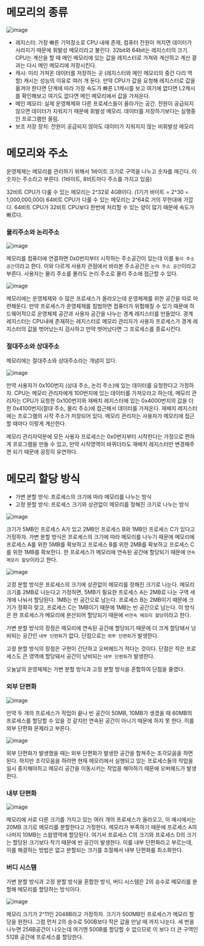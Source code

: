 # 메모리의 종류
![image](https://github.com/skcy1515/Programming-Study/assets/140364849/e475e09f-34c1-44ff-a82e-93d0bd657472)
- 레지스터: 가장 빠른 기억장소로 CPU 내에 존재, 컴퓨터 전원이 꺼지면 데이터가 사라지기 때문에 휘발성 메모리라고 불린다. 32bit와 64bit는 레지스터의 크기. CPU는 계산을 할 때 메인 메모리에 있는 값을 레지스터로 가져와 계산하고 계산 결과는 다시 메인 메모리에 저장시킨다.
- 캐시: 미리 가져온 데이터를 저장하는 곳 (레지스터와 메인 메모리의 중간 다리 역할) 캐시는 성능의 이유로 여러 개 둔다. 만약 CPU가 값을 요청해 레지스터로 값을 옮겨야 한다면 단계에 따라 가장 속도가 빠른 L1캐시를 보고 여기에 없다면 L2캐시를 확인해보고 여기도 없다면 메인 메모리에서 값을 가져온다.
- 메인 메모리: 실제 운영체제와 다른 프로세스들이 올라가는 공간. 전원이 공급되지 않으면 데이터가 지워지기 때문에 휘발성 메모리. 데이터를 저장하기보다는 실행중인 프로그램만 올림.
- 보조 저장 장치: 전원이 공급되지 않아도 데이터가 지워지지 않는 비휘발성 메모리

# 메모리와 주소
운영체제는 메모리를 관리하기 위해서 1바이트 크기로 구역을 나누고 숫자를 매긴다. 이 숫자는 주소라고 부른다. (1바이트, 8비트마다 주소를 가지고 있음)

32비트 CPU가 다룰 수 있는 메모리는 2^32로 4GB이다. (1기가 바이트 = 2^30 = 1,000,000,000) 64비트 CPU가 다룰 수 있는 메모리는 2^64로 거의 무한대에 가깝다. 64비트 CPU가 32비트 CPU보다 한번에 처리할 수 있는 양이 많기 때문에 속도가 빠르다.

### 물리주소와 논리주소
![image](https://github.com/skcy1515/Programming-Study/assets/140364849/54dad4aa-e100-4995-9efc-78acaff85ee0)

메모리를 컴퓨터에 연결하면 0x0번지부터 시작하는 주소공간이 있는데 이를 `물리 주소 공간`이라고 한다. 이와 다르게 사용자 관점에서 바라본 주소공간은 `논리 주소 공간`이라고 부른다. 사용자는 물리 주소를 몰라도 논리 주소로 물리 주소에 접근할 수 있다.

![image](https://github.com/skcy1515/Programming-Study/assets/140364849/380b0429-d91a-4441-a0ad-62f13334d2ec)

메모리에는 운영체제와 수 많은 프로세스가 올라오는데 운영체제를 위한 공간을 따로 마련해둔다. 만약 프로세스가 운영체제를 침범하면 컴퓨터가 위험해질 수 있기 때문에 하드웨어적으로 운영체제 공간과 사용자 공간을 나누는 경계 레지스터를 만들었다. 경계 레지스터는 CPU내에 존재하는 레지스터로 메모리 관리자가 사용자 프로세스가 경계 레지스터의 값을 벗어났는지 검사하고 만약 벗어났다면 그 프로세스를 종료시킨다. 

### 절대주소와 상대주소
메모리에는 절대주소와 상대주소라는 개념이 있다.

![image](https://github.com/skcy1515/Programming-Study/assets/140364849/e3824987-633c-4a4c-8c2f-a9394345f238)

만약 사용자가 0x100번지 (상대 주소, 논리 주소)에 있는 데이터를 요청한다고 가정하자. CPU는 메모리 관리자에게 100번지에 있는 데이터를 가져오라고 하는데, 메모리 관리자는 CPU가 요청한 0x100번지와 재배치 레지스터에 있는 0x4000번지의 값을 더한 0x4100번지(절대 주소, 물리 주소)에 접근해서 데이터를 가져온다. 재배치 레지스터에는 프로그램의 시작 주소가 저장되어 있다. 메모리 관리자는 사용자가 메모리에 접근할 때마다 이렇게 계산한다.

메모리 관리자덕분에 모든 사용자 프로세스는 0x0번지부터 시작한다는 가정으로 편하게 프로그램을 만들 수 있고, 만약 시작영역이 바뀌더라도 재배치 레지스터만 변경해주면 되기 때문에 굉장히 유연하다.

# 메모리 할당 방식
- 가변 분할 방식: 프로세스의 크기에 따라 메모리를 나누는 방식
- 고정 분할 방식: 프로세스 크기와 상관없이 메모리를 정해진 크기로 나누는 방식

![image](https://github.com/skcy1515/Programming-Study/assets/140364849/16e5a6ec-f771-4e04-a0a6-2456321d6833)

크기가 5MB인 프로세스 A가 있고 2MB인 프로세스 B와 1MB인 프로세스 C가 있다고 가정하자. 가변 분할 방식은 프로세스의 크기에 따라 메모리를 나누기 때문에 메모리에 프로세스 A를 위한 5MB를 확보하고 프로세스 B를 위한 2MB를 확보하고 프로세스 C를 위한 1MB를 확보한다. 한 프로세스가 메모리에 연속된 공간에 할당되기 때문에 `연속 메모리 할당`이라고 한다.

![image](https://github.com/skcy1515/Programming-Study/assets/140364849/cbdec0c7-c9a3-4eed-9cb4-9acd963eb484)

고정 분할 방식은 프로세스의 크기에 상관없이 메모리를 정해진 크기로 나눈다. 메모리 크기를 2MB로 나눈다고 가정하면, 5MB가 필요한 프로세스 A는 2MB로 나눈 구역 세 개에 나눠서 할당된다. 1MB는 빈 공간으로 남는다. 프로세스 B는 2MB이기 때문에 크기가 정확히 맞고, 프로세스 C는 1MB이기 때문에 1MB는 빈 공간으로 남는다. 이 방식은 한 프로세스가 메모리에 분산되어 할당되기 때문에 `비연속 메모리 할당`이라고 한다.

가변 분할 방식의 장점은 메모리에 연속된 공간에 할당되기 때문에 더 크게 할당돼서 낭비되는 공간인 `내부 단편화`가 없다. 단점으로는 `외부 단편화`가 발생한다. 

고정 분할 방식의 장점은 구현이 간단하고 오버헤드가 적다는 것이다. 단점은 작은 프로세스도 큰 영역에 할당돼서 공간이 낭비되는 `내부 단편화`가 발생한다.

오늘날의 운영체제는 가변 분할 방식과 고정 분할 방식을 혼합하여 단점을 줄였다.

### 외부 단편화 
![image](https://github.com/skcy1515/Programming-Study/assets/140364849/e9fb91c7-aa63-4653-8634-9b16079f2cc2)

만약 두 개의 프로세스가 작업이 끝나 빈 공간이 50MB, 10MB가 생겼을 때 60MB의 프로세스를 할당할 수 있을 것 같지만 연속된 공간이 아니기 때문에 하지 못 한다. 이를 외부 단편화 문제라고 부른다.

![image](https://github.com/skcy1515/Programming-Study/assets/140364849/f5f311d3-ebbf-42e4-9d06-eb233e01c6eb)

외부 단편화가 발생했을 때는 외부 단편화가 발생한 공간을 합쳐주는 조각모음을 하면 된다. 하지만 조각모음을 하려면 현재 메모리에서 실행되고 있는 프로세스들의 작업을 일시 중지해야하고 메모리 공간을 이동시키는 작업을 해야하기 때문에 오버헤드가 발생한다.

### 내부 단편화
![image](https://github.com/skcy1515/Programming-Study/assets/140364849/9df294c0-2c56-45db-8173-e7d87aaeca6b)

메모리에 서로 다른 크기를 가지고 있는 여러 개의 프로세스가 올라오고, 이 예시에서는 20MB 크기로 메모리를 분할한다고 가정한다. 메모리가 부족하기 때문에 프로세스 A의 나머지 10MB는 스왑영역에 할당된다. 여기서 프로세스 C의 크기와 프로세스 D의 크기는 할당된 크기보다 작기 때문에 빈 공간이 발생한다. 이를 내부 단편화라고 부르는데, 이를 해결하는 방법은 없고 분할되는 크기를 조절해서 내부 단편화를 최소화한다.

### 버디 시스템
가변 분할 방식과 고정 분할 방식을 혼합한 방식, 버디 시스템은 2의 승수로 메모리를 분할해 메모리를 할당하는 방식이다.

![image](https://github.com/skcy1515/Programming-Study/assets/140364849/2e6c90a5-6d89-4258-829e-3398c5eb52a7)

메모리 크기가 2^11인 2048B라고 가정하자. 크기가 500MB인 프로세스가 메모리 할당을 원한다. 그럼 먼저 2의 승수로 500B보다 작은 값을 만날 때 까지 나눈다. 세 번을 나누면 256B공간이 나오는데 여기엔 500B를 할당할 수 없으므로 이 보다 더 큰 구역인 512B 공간에 프로세스를 할당한다.
